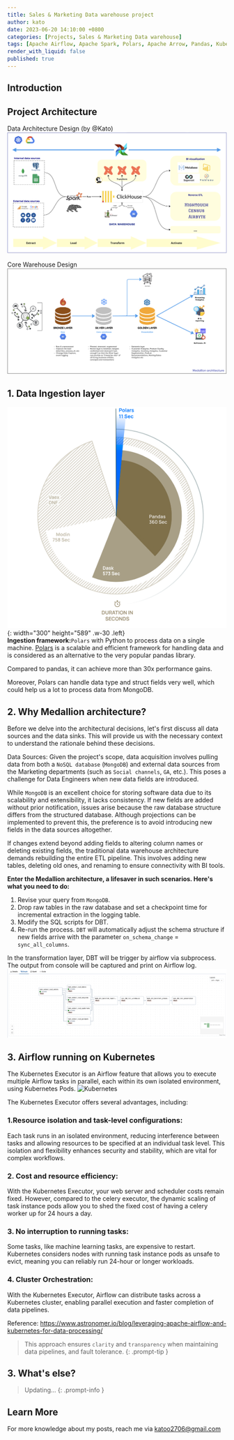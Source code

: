 ```yaml
---
title: Sales & Marketing Data warehouse project
author: kato
date: 2023-06-20 14:10:00 +0800
categories: [Projects, Sales & Marketing Data warehouse]
tags: [Apache Airflow, Apache Spark, Polars, Apache Arrow, Pandas, Kubernetes, Helm chart, DBT]
render_with_liquid: false
published: true
---
```


## Introduction

## Project Architecture
Data Architecture Design (by @Kato)
![Data architecture](/assets/post/data-architect-design.png)

Core Warehouse Design
![Warehouse architecture](/assets/post/warehouse-architect.png)

## 1. Data Ingestion layer
![Polars](/assets/post/polars.png){: width="300" height="589" .w-30 .left}
<br>
**Ingestion framework:**`Polars` with Python to process data on a single machine. [Polars](https://pola.rs/) is a scalable and efficient framework for handling data and is considered as an alternative to the very popular pandas library.

Compared to pandas, it can achieve more than 30x performance gains.

Moreover, Polars can handle data type and struct fields very well, which could help us a lot to process data from MongoDB.

<div style="clear:both;"></div> 

## 2. Why Medallion architecture?
Before we delve into the architectural decisions, let's first discuss all data sources and the data sinks. This will provide us with the necessary context to understand the rationale behind these decisions.

Data Sources: Given the project's scope, data acquisition involves pulling data from both a `NoSQL database` (`MongoDB`) and external data sources from the Marketing departments (such as `Social channels`, `GA`, etc.). This poses a challenge for Data Engineers when new data fields are introduced.

While `MongoDB` is an excellent choice for storing software data due to its scalability and extensibility, it lacks consistency. If new fields are added without prior notification, issues arise because the raw database structure differs from the structured database. Although projections can be implemented to prevent this, the preference is to avoid introducing new fields in the data sources altogether.

If changes extend beyond adding fields to altering column names or deleting existing fields, the traditional data warehouse architecture demands rebuilding the entire ETL pipeline. This involves adding new tables, deleting old ones, and renaming to ensure connectivity with BI tools.

**Enter the Medallion architecture, a lifesaver in such scenarios. Here's what you need to do:**
1. Revise your query from `MongoDB`.
2. Drop raw tables in the raw database and set a checkpoint time for incremental extraction in the logging table.
3. Modify the SQL scripts for DBT.
4. Re-run the process. `DBT` will automatically adjust the schema structure if new fields arrive with the parameter `on_schema_change` = `sync_all_columns`.

In the transformation layer, DBT will be trigger by airflow via subprocess. The output from console will be captured and print on Airflow log.
![Airflow dbt](/assets/post/airflow-dbt.png)

## 3. Airflow running on Kubernetes
The Kubernetes Executor is an Airflow feature that allows you to execute multiple Airflow tasks in parallel, each within its own isolated environment, using Kubernetes Pods.
![Kubernetes](/assets/post/kubectkexecutors.png)

The Kubernetes Executor offers several advantages, including:

### 1.Resource isolation and task-level configurations:

Each task runs in an isolated environment, reducing interference between tasks and allowing resources to be specified at an individual task level. This isolation and flexibility enhances security and stability, which are vital for complex workflows.

### 2. Cost and resource efficiency:

With the Kubernetes Executor, your web server and scheduler costs remain fixed. However, compared to the celery executor, the dynamic scaling of task instance pods allow you to shed the fixed cost of having a celery worker up for 24 hours a day.

### 3. No interruption to running tasks:

Some tasks, like machine learning tasks, are expensive to restart. Kubernetes considers nodes with running task instance pods as unsafe to evict, meaning you can reliably run 24-hour or longer workloads.


### 4. Cluster Orchestration:

With the Kubernetes Executor, Airflow can distribute tasks across a Kubernetes cluster, enabling parallel execution and faster completion of data pipelines.

Reference: https://www.astronomer.io/blog/leveraging-apache-airflow-and-kubernetes-for-data-processing/

> This approach ensures `clarity` and `transparency` when maintaining data pipelines, and fault tolerance.
{: .prompt-tip }

## 3. What's else?

> Updating...
{: .prompt-info }

## Learn More

For more knowledge about my posts, reach me via [katoo2706@gmail.com](mailto:katoo2706@gmail.com)
